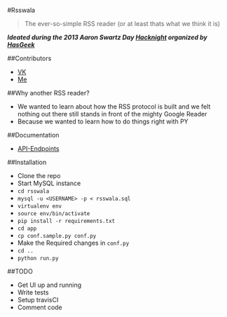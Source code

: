 #Rsswala
> The ever-so-simple RSS reader (or at least thats what we think it is)  

***Ideated during the 2013 Aaron Swartz Day [Hacknight](https://hacknight.in/hasgeek/2013-aaron-swartz-day/projects/2-rsswala) organized by [HasGeek](https://github.com/hasgeek)***

##Contributors
* [VK](https://github.com/vkarthik26) 
* [Me](https://github.com/shrayas)

##Why another RSS reader?
* We wanted to learn about how the RSS protocol is built and we felt nothing out there still stands in front of the mighty Google Reader
* Because we wanted to learn how to do things right with PY 

##Documentation
* [API-Endpoints](https://github.com/shrayas/rsswala/wiki/API-Endpoints)


##Installation
* Clone the repo
* Start MySQL instance
* `cd rsswala`
* `mysql -u <USERNAME> -p < rsswala.sql`
* `virtualenv env`
* `source env/bin/activate`
* `pip install -r requirements.txt`
* `cd app`
* `cp conf.sample.py conf.py`
* Make the Required changes in `conf.py`
* `cd ..`
* `python run.py`

##TODO
* Get UI up and running
* Write tests
* Setup travisCI
* Comment code
